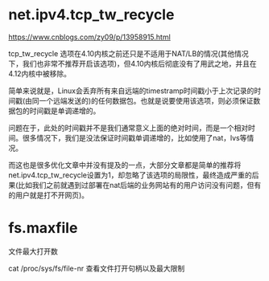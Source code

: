 # net.ipv4.tcp_tw_recycle
https://www.cnblogs.com/zy09/p/13958915.html

tcp_tw_recycle 选项在4.10内核之前还只是不适用于NAT/LB的情况(其他情况下，我们也非常不推荐开启该选项)，但4.10内核后彻底没有了用武之地，并且在4.12内核中被移除。

简单来说就是，Linux会丢弃所有来自远端的timestramp时间戳小于上次记录的时间戳(由同一个远端发送的)的任何数据包。也就是说要使用该选项，则必须保证数据包的时间戳是单调递增的。

问题在于，此处的时间戳并不是我们通常意义上面的绝对时间，而是一个相对时间。很多情况下，我们是没法保证时间戳单调递增的，比如使用了nat，lvs等情况。

而这也是很多优化文章中并没有提及的一点，大部分文章都是简单的推荐将net.ipv4.tcp_tw_recycle设置为1，却忽略了该选项的局限性，最终造成严重的后果(比如我们之前就遇到过部署在nat后端的业务网站有的用户访问没有问题，但有的用户就是打不开网页)。

# fs.maxfile
文件最大打开数

cat /proc/sys/fs/file-nr  查看文件打开句柄以及最大限制

